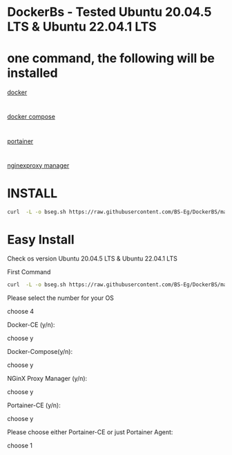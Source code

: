 # DockerBs - Tested  Ubuntu 20.04.5 LTS & Ubuntu 22.04.1 LTS
#  one command, the following will be installed
[ docker](https://www.docker.com/)
#
[ docker compose](https://docs.docker.com/engine/reference/commandline/compose/)
#
[portainer](https://docs.portainer.io/)
#
[ nginexproxy manager](https://nginxproxymanager.com/)
#


# INSTALL
``` bash
curl  -L -o bseg.sh https://raw.githubusercontent.com/BS-Eg/DockerBS/main/bseg.sh  && chmod +x bseg.sh && ./bseg.sh
```
 
# Easy Install


Check os version Ubuntu 20.04.5 LTS & Ubuntu 22.04.1 LTS
 
 First Command
``` bash
curl  -L -o bseg.sh https://raw.githubusercontent.com/BS-Eg/DockerBS/main/bseg.sh  && chmod +x bseg.sh && ./bseg.sh
```
 


Please select the number for your OS
 
choose 4
 
Docker-CE (y/n): 
 
choose y
 
Docker-Compose(y/n):
 
choose y
 
NGinX Proxy Manager (y/n):
 
choose y
 
Portainer-CE (y/n):
 
choose y
 
Please choose either Portainer-CE or just Portainer Agent:
 
choose 1
 
 
 

 
   


     
        
        
        
        


